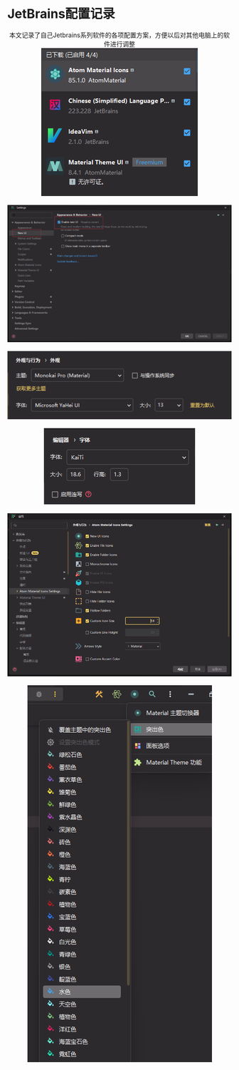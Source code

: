 # JetBrains配置记录

<center>本文记录了自己Jetbrains系列软件的各项配置方案，方便以后对其他电脑上的软件进行调整</center>

<center>
    <img src="../99.Figure/03-003/image-20230312120133.png" alt="image-20230312120133" style="zoom:100%;" />
    <br><br>
    <img src="./../99.Figure/03-003/image-20230817221506668.png" alt="image-20230817221506668" style="zoom:80%;" />
    <br><br>
    <img src="../99.Figure/03-003/image-20230111183809780.png" alt="image-20230111183809780" style="zoom:100%;" />
	<br><br>
    <img src="../99.Figure/03-003/image-20230111183936359.png" alt="image-20230111183936359" style="zoom:100%;" />
    <br><br>
    <img src="../99.Figure/03-003/image-20230111184050923.png" alt="image-20230111184050923" style="zoom:80%;" />
    <br><br>
    <img src="../99.Figure/03-003/image-20230111184259128.png" alt="image-20230111184259128" style="zoom:100%;" />
</center>

